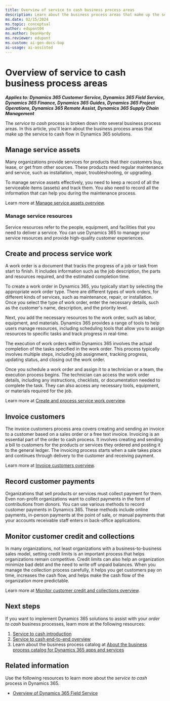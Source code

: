 ```yaml
---
title: Overview of service to cash business process areas
description: Learn about the business process areas that make up the service to cash end-to-end flow in Dynamics 365 solutions.
ms.date: 02/15/2024
ms.topic: conceptual
author: edupont04
ms.author: DeanHardy
ms.reviewer: edupont
ms.custom: ai-gen-docs-bap
ai-usage: ai-assisted
---
```


# Overview of service to cash business process areas

***Applies to: Dynamics 365 Customer Service, Dynamics 365 Field Service, Dynamics 365 Finance, Dynamics 365 Guides, Dynamics 365 Project Operations, Dynamics 365 Remote Assist, Dynamics 365 Supply Chain Management***

The *service to cash* process is broken down into several business process areas. In this article, you'll learn about the business process areas that make up the service to cash flow in Dynamics 365 solutions.

## Manage service assets

Many organizations provide services for products that their customers buy, lease, or get from other sources. These products need regular maintenance and service, such as installation, repair, troubleshooting, or upgrading.  

To manage service assets effectively, you need to keep a record of all the serviceable items (assets) and track them. You also need to record all the information that can help you during the maintenance process.  

Learn more at [Manage service assets overview](service-to-cash-manage-service-assets.md).

<!-- 
## Establish servicing policies and procedures

Servicing policies and procedures in Dynamics 365 help you provide high-quality service to your customers. You can define your organization's service policies, including service level agreements (SLAs), response times, and escalation procedures. These policies help your team understands the expectations for service delivery and can respond appropriately to customer requests.

You can also determine the channels through which customers can submit service requests, such as phone, email, or web portal. You can create a process for handling service requeststhat includes assigning resources, tracking progress, and updating customers on the status of their requests.

- Establish procedures for resource management.

- Set up a billing process.

- Monitor and measure your service performance. -->

### Manage service resources

Service resources refer to the people, equipment, and facilities that you need to deliver a service. You can use Dynamics 365 to manage your service resources and provide high-quality customer experiences.

<!-- ### Create and manage accounts for servicing

The ability to effectively create and manage accounts for servicing in Dynamics 365 is core to making sure that the right information is provided for all aspects of the *service to cash* process. Through relationships between accounts and related *service to cash* data, you also gain insights into your service operations, which can improve your overall efficiency. -->

<!-- ## Create and manage assets

Leasing an asset within Dynamics 365 refers to the process of creating and maintaining a lease agreement for a specific asset, such as a piece of equipment, vehicle, or property. With lease management in Dynamics 365, you can create leases and associated assets, manage lease terms and conditions, and track payments and invoices. 

## Create work orders

Work orders are used to track the progress of a job or task from start to finish. They include information such as the job description, the parts and resources required, and the estimated completion time.

To create a work order in Dynamics 365, you start by selecting the appropriate work order type. There are several different types of work orders, including maintenance, repair, and installation orders. Once you select the type of work order, enter the necessary details, such as the customer's name, description, and the priority level.

Next, users can add the necessary resources to the work order, such as labor, equipment, and materials. Dynamics 365 provides a range of tools to help users manage resources. For example, it provides scheduling tools that users can use to assign resources to specific tasks and track progress in real time.  

Learn more at [Create work orders overview](service-to-cash-create-work-orders.md).  

## Schedule work orders

Dynamics 365 provides tools and features to help you schedule work orders efficiently. This helps you allocate resources effectively, ensure tasks are completed on time, and minimize downtime

To schedule work orders, you typically start by reviewing the work order backlog and identifying high-priority tasks. You can then use the scheduling tools to assign resources to these tasks based on their availability and skill set. You can also use automated scheduling optimization capabilities to help you schedule tasks.

You can also use Dynamics 365 to set up preventative maintenance schedules. This involves creating recurring work orders for tasks such as equipment inspections or regular maintenance tasks.  -->

## Create and process service work

A work order is a document that tracks the progress of a job or task from start to finish. It includes information such as the job description, the parts and resources required, and the estimated completion time.

To create a work order in Dynamics 365, you typically start by selecting the appropriate work order type. There are different types of work orders, for different kinds of services, such as maintenance, repair, or installation. Once you select the type of work order, enter the necessary details, such as the customer's name, description, and the priority level.

Next, you add the necessary resources to the work order, such as labor, equipment, and materials. Dynamics 365 provides a range of tools to help users manage resources, including scheduling tools that allow you to assign resources to specific tasks and track progress in real-time.  
<!-- 
Learn more at [Create work orders overview](service-to-cash-create-work-orders.md).  -->

The execution of work orders within Dynamics 365 involves the actual completion of the tasks specified in the work order. This process typically involves multiple steps, including job assignment, tracking progress, updating status, and closing out the work order.

Once you schedule a work order and assign it to a technician or a team, the execution process begins. The technician can access the work order details, including any instructions, checklists, or documentation needed to complete the task. They can also access any necessary tools, equipment, or materials required for the job.

Learn more at [Create and process service work overview](service-to-cash-create-process-service-work.md).  
<!-- ## Review and close work orders

Once the work order is completed, the technician can close out the job. This involves updating the work order status to reflect the completion of the task, adding any notes or comments about the job, and closing out any associated purchase orders or invoices.

## Analyze service operations

Dynamics 365 also provides reporting and analytics tools that can be used to analyze work order execution data, such as task completion times, resource use, and cost analysis. This data can be used to optimize future work orders and improve the efficiency of the maintenance or repair process. -->

## Invoice customers

The invoice customers process area covers creating and sending an invoice to a customer based on a sales order or a free text invoice. Invoicing is an essential part of the order to cash process. It involves creating and sending a bill to customers for the products or services they ordered and posting it to the general ledger. The invoicing process starts when a sale takes place and continues through delivery to the customer and receiving payment.  

Learn more at [Invoice customers overview](order-to-cash-invoice-sales-orders-overview.md).  

## Record customer payments

Organizations that sell products or services must collect payment for them. Even non-profit organizations want to collect payments in the form of contributions from donors. You can use various methods to record customer payments in Dynamics 365. These methods include online payments, in-person payments at the point of sale, or manual payments that your accounts receivable staff enters in back-office applications.  

## Monitor customer credit and collections

In many organizations, not least organizations with a business-to-business sales model, setting credit limits is an important process that helps organizations remain competitive. Credit limits can also help an organization minimize bad debt and the need to write off unpaid balances. When you manage the collection process carefully, it helps you get customers pay on time, increases the cash flow, and helps make the cash flow of the organization more predictable.  

Learn more at [Monitor customer credit and collections overview](order-to-cash-monitor-customer-credit-collections-overview.md).  

## Next steps

If you want to implement Dynamics 365 solutions to assist with your *order to cash* business processes, learn more at the following resources:

1. [Service to cash introduction](service-to-cash-introduction.md)  
2. [Service to cash end-to-end overview](service-to-cash-overview.md)  
3. Learn about the business process catalog at [About the business process catalog for Dynamics 365 apps and services](about.md)  

## Related information

Use the following resources to learn more about the *service to cash* process in Dynamics 365.

- [Overview of Dynamics 365 Field Service](/dynamics365/field-service/overview)

<!--## Tags
*Stakeholders:* Functional consultant, Business analyst, Accounts payable lead, Accounts receivable lead, Finance lead, Sales lead, Purchasing lead, Production lead, Supply chain lead

*Products:* Dynamics 365 Customer Service, Dynamics 365 Field Service, Dynamics 365 Guides, Dynamics 365 Remote Assist, Dynamics 365 Supply Chain Management
